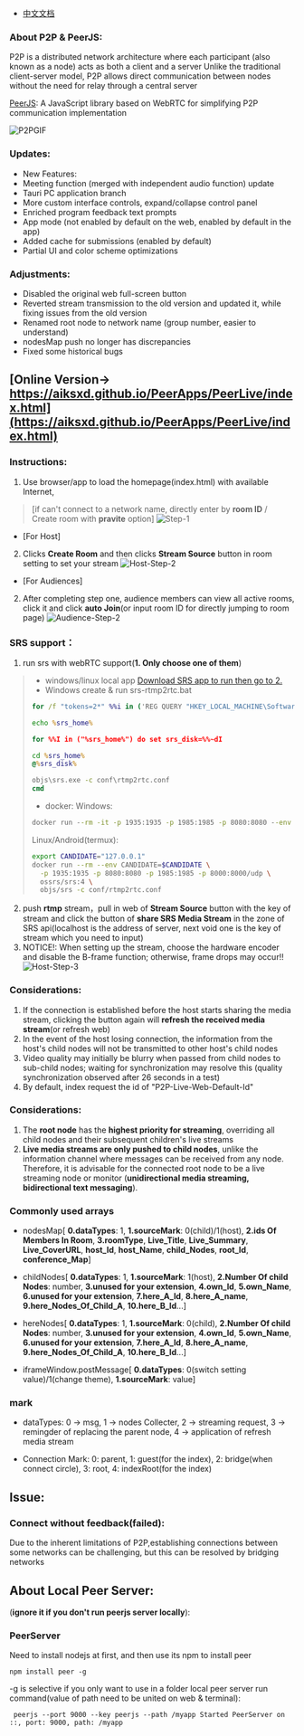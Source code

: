 - [中文文档](README_CN.md)

### **About P2P & PeerJS**:
P2P is a distributed network architecture where each participant (also known as a node) acts as both a client and a server
Unlike the traditional client-server model, P2P allows direct communication between nodes without the need for relay through a central server

[PeerJS](https://peerjs.com/): A JavaScript library based on WebRTC for simplifying P2P communication implementation

![P2PGIF](https://github.com/aiksxd/material/blob/main/img/P2PGIF.gif)

### Updates:
+ New Features:
+ Meeting function (merged with independent audio function) update
+ Tauri PC application branch
+ More custom interface controls, expand/collapse control panel
+ Enriched program feedback text prompts
+ App mode (not enabled by default on the web, enabled by default in the app)
+ Added cache for submissions (enabled by default)
+ Partial UI and color scheme optimizations

### Adjustments:
+ Disabled the original web full-screen button
+ Reverted stream transmission to the old version and updated it, while fixing issues from the old version
+ Renamed root node to network name (group number, easier to understand)
+ nodesMap push no longer has discrepancies
+ Fixed some historical bugs


## [Online Version-> https://aiksxd.github.io/PeerApps/PeerLive/index.html](https://aiksxd.github.io/PeerApps/PeerLive/index.html)
### Instructions:
1. Use browser/app to load the homepage(index.html) with available Internet,
> [if can't connect to a network name, directly enter by **room ID** / Create room with **pravite** option]
![Step-1](https://github.com/aiksxd/material/blob/main/img/Live-Step-1.png)

+ [For Host]
2. Clicks **Create Room** and then clicks **Stream Source** button in room setting to set your stream
![Host-Step-2](https://github.com/aiksxd/material/blob/main/img/Host-Step-2.png)

+ [For Audiences]
2. After completing step one, audience members can view all active rooms, click it and click **auto Join**(or input room ID for directly jumping to room page)
![Audience-Step-2](https://github.com/aiksxd/material/blob/main/img/Audience-Step-2.png)

### **SRS support**：
1. run srs with webRTC support(**1. Only choose one of them**)
> + windows/linux local app
> [Download SRS app to run then go to 2.](https://github.com/ossrs/srs/releases)
> + Windows create & run srs-rtmp2rtc.bat
> ```bat
> for /f "tokens=2*" %%i in ('REG QUERY "HKEY_LOCAL_MACHINE\Software\Microsoft\Windows\CurrentVersion\App Paths\srs\ins_dir"') do set srs_home=%%j
> 
> echo %srs_home%
> 
> for %%I in ("%srs_home%") do set srs_disk=%%~dI
> 
> cd %srs_home%
> @%srs_disk%
> 
> objs\srs.exe -c conf\rtmp2rtc.conf
> cmd
> ```
> + docker:
> Windows: 
> ```bat
> docker run --rm -it -p 1935:1935 -p 1985:1985 -p 8080:8080 --env CANDIDATE=127.0.0.1 -p 8000:8000/udp registry.cn-hangzhou.aliyuncs.com/ossrs/srs:5 ./objs/srs -c conf/rtmp2rtc.conf`
> ```
> Linux/Android(termux):
> ```sh
> export CANDIDATE="127.0.0.1"
> docker run --rm --env CANDIDATE=$CANDIDATE \
>   -p 1935:1935 -p 8080:8080 -p 1985:1985 -p 8000:8000/udp \
>   ossrs/srs:4 \
>   objs/srs -c conf/rtmp2rtc.conf
> ```

2. push **rtmp** stream，pull in web of **Stream Source** button with the key of stream and click the button of **share SRS Media Stream** in the zone of SRS api(localhost is the address of server, next void one is the key of stream which you need to input)
3. NOTICE!: When setting up the stream, choose the hardware encoder and disable the B-frame function; otherwise, frame drops may occur!!
![Host-Step-3](https://github.com/aiksxd/material/blob/main/img/Host-Step-3-en.png)

### **Considerations**:
1. If the connection is established before the host starts sharing the media stream, clicking the button again will **refresh the received media stream**(or refresh web)
2. In the event of the host losing connection, the information from the host's child nodes will not be transmitted to other host's child nodes
3. Video quality may initially be blurry when passed from child nodes to sub-child nodes; waiting for synchronization may resolve this (quality synchronization observed after 26 seconds in a test)
4. By default, index request the id of "P2P-Live-Web-Default-Id"

### **Considerations**:
1. The **root node** has the **highest priority for streaming**, overriding all child nodes and their subsequent children's live streams
2. **Live media streams are only pushed to child nodes**, unlike the information channel where messages can be received from any node. Therefore, it is advisable for the connected root node to be a live streaming node or monitor (**unidirectional media streaming, bidirectional text messaging**).

### Commonly used arrays
+ nodesMap[ **0.dataTypes**: 1, **1.sourceMark**: 0(child)/1(host), **2.ids Of Members In Room**, **3.roomType**, **Live_Title**, **Live_Summary**, **Live_CoverURL**, **host_Id**, **host_Name**, **child_Nodes**, **root_Id**, **conference_Map**]

+ childNodes[ **0.dataTypes**: 1, **1.sourceMark**: 1(host), **2.Number Of child Nodes**: number, **3.unused for your extension**, **4.own_Id**, **5.own_Name**, **6.unused for your extension**, **7.here_A_Id**, **8.here_A_name**, **9.here_Nodes_Of_Child_A**, **10.here_B_Id**...]

+ hereNodes[ **0.dataTypes**: 1, **1.sourceMark**: 0(child), **2.Number Of child Nodes**: number, **3.unused for your extension**, **4.own_Id**, **5.own_Name**, **6.unused for your extension**, **7.here_A_Id**, **8.here_A_name**, **9.here_Nodes_Of_Child_A**, **10.here_B_Id**...]

+ iframeWindow.postMessage[ **0.dataTypes**: 0(switch setting value)/1(change theme), **1.sourceMark**: value]

### mark
+ dataTypes: 0 -> msg, 1 -> nodes Collecter, 2 -> streaming request, 3 -> remingder of replacing the parent node, 4 -> application of refresh media stream

+ Connection Mark: 0: parent, 1: guest(for the index), 2: bridge(when connect circle), 3: root, 4: indexRoot(for the index)

## Issue: 
### Connect without feedback(failed):
Due to the inherent limitations of P2P,establishing connections between some networks can be challenging, but this can be resolved by bridging networks

## **About Local Peer Server**:

(**ignore it if you don't run peerjs server locally**):

### PeerServer
Need to install nodejs at first, and then use its npm to install peer
```
npm install peer -g
```
-g is selective if you only want to use in a folder
local peer server run command(value of path need to be united on web & terminal):
```
 peerjs --port 9000 --key peerjs --path /myapp Started PeerServer on ::, port: 9000, path: /myapp
```